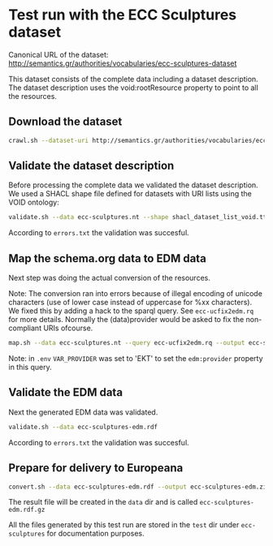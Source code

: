 # Test run with the ECC Sculptures dataset

Canonical URL of the dataset: <http://semantics.gr/authorities/vocabularies/ecc-sculptures-dataset>

This dataset consists of the complete data including a dataset description. The dataset description uses the void:rootResource property to point to all the resources.

## Download the dataset

```bash
crawl.sh --dataset-uri http://semantics.gr/authorities/vocabularies/ecc-sculptures-dataset --output ecc-sculptures.nt
```

## Validate the dataset description

Before processing the complete data we validated the dataset description. We used a SHACL shape file defined for datasets with URI lists using the VOID ontology:  

```bash
validate.sh --data ecc-sculptures.nt --shape shacl_dataset_list_void.ttl
```

According to `errors.txt` the validation was succesful.

## Map the schema.org data to EDM data

Next step was doing the actual conversion of the resources.

Note: The conversion ran into errors because of illegal encoding of unicode characters (use of lower case instead of uppercase for %xx characters). We fixed this by adding a hack to the sparql query. See `ecc-ucfix2edm.rq` for more details. Normally the (data)provider would be asked to fix the non-compliant URIs ofcourse.

```bash
map.sh --data ecc-sculptures.nt --query ecc-ucfix2edm.rq --output ecc-sculptures-edm.rdf
```

Note: in `.env` `VAR_PROVIDER` was set to 'EKT' to set the `edm:provider` property in this query.

## Validate the EDM data

Next the generated EDM data was validated.

```bash
validate.sh --data ecc-sculptures-edm.rdf
```

According to `errors.txt` the validation was succesful.

## Prepare for delivery to Europeana

```bash
convert.sh --data ecc-sculptures-edm.rdf --output ecc-sculptures-edm.zip
```

The result file will be created in the `data` dir and is called `ecc-sculptures-edm.rdf.gz`

All the files generated by this test run are stored in the `test` dir under `ecc-sculptures` for documentation purposes.
